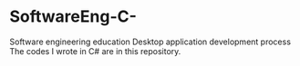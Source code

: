 # SoftwareEng-C-
 Software engineering education Desktop application development process The codes I wrote in C# are in this repository.
